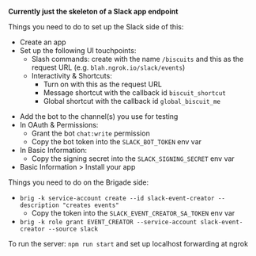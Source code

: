 **Currently just the skeleton of a Slack app endpoint**

Things you need to do to set up the Slack side of this:

* Create an app
* Set up the following UI touchpoints:
  - Slash commands: create with the name `/biscuits` and this as the request URL (e.g. `blah.ngrok.io/slack/events`)
  - Interactivity & Shortcuts:
    - Turn on with this as the request URL
    - Message shortcut with the callback id `biscuit_shortcut`
    - Global shortcut with the callback id `global_biscuit_me`
- Add the bot to the channel(s) you use for testing
- In OAuth & Permissions:
  - Grant the bot `chat:write` permission
  - Copy the bot token into the `SLACK_BOT_TOKEN` env var
- In Basic Information:
  - Copy the signing secret into the `SLACK_SIGNING_SECRET` env var
- Basic Information > Install your app

Things you need to do on the Brigade side:

* `brig -k service-account create --id slack-event-creator --description "creates events"`
  - Copy the token into the `SLACK_EVENT_CREATOR_SA_TOKEN` env var
* `brig -k role grant EVENT_CREATOR --service-account slack-event-creator --source slack`

To run the server: `npm run start` and set up localhost forwarding at ngrok
